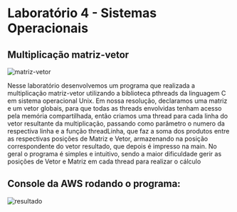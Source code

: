 # Laboratório 4 - Sistemas Operacionais

## Multiplicação matriz-vetor

<img src="https://i.imgur.com/oOiz1Ji.png" alt="matriz-vetor">

Nesse laboratório desenvolvemos um programa que realizada a multiplicação matriz-vetor utilizando a biblioteca pthreads da linguagem C em sistema operacional Unix. Em nossa resolução, declaramos uma matriz e um vetor globais, para que todas as threads envolvidas tenham acesso pela memória compartilhada, então criamos uma thread para cada linha do vetor resultante da multiplicação, passando como parâmetro o numero da respectiva linha e a função threadLinha, que faz a soma dos produtos entre as respectivas posições de Matriz e Vetor, armazenando na posição correspondente do vetor resultado, que depois é impresso na main.
No geral o programa é simples e intuitivo, sendo a maior dificuldade gerir as posições de Vetor e Matriz em cada thread para realizar o cálculo

## Console da AWS rodando o programa:
<img src="https://i.imgur.com/7PtFKXb.png" alt="resultado">
